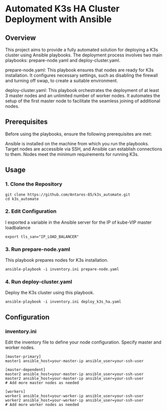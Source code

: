 # Automated K3s HA Cluster Deployment with Ansible
## Overview
This project aims to provide a fully automated solution for deploying a K3s cluster using Ansible playbooks. The deployment process involves two main playbooks: prepare-node.yaml and deploy-cluster.yaml.

prepare-node.yaml: This playbook ensures that nodes are ready for K3s installation. It configures necessary settings, such as disabling the firewall and turning off swap, to create a suitable environment.

deploy-cluster.yaml: This playbook orchestrates the deployment of at least 3 master nodes and an unlimited number of worker nodes. It automates the setup of the first master node to facilitate the seamless joining of additional nodes.

## Prerequisites
Before using the playbooks, ensure the following prerequisites are met:

Ansible is installed on the machine from which you run the playbooks.
Target nodes are accessible via SSH, and Ansible can establish connections to them.
Nodes meet the minimum requirements for running K3s.
## Usage
### 1. Clone the Repository
```
git clone https://github.com/Antares-85/k3s_automate.git
cd k3s_automate
```
### 2. Edit Configuration
I exported a variable in the Ansible server for the IP of kube-VIP master loadbalance
```
export tls_san="IP_LOAD_BALANCER"
```
### 3. Run prepare-node.yaml
This playbook prepares nodes for K3s installation.

```
ansible-playbook -i inventory.ini prepare-node.yaml
```
### 4. Run deploy-cluster.yaml
Deploy the K3s cluster using this playbook.

```
ansible-playbook -i inventory.ini deploy_k3s_ha.yaml
```
## Configuration
### inventory.ini
Edit the inventory file to define your node configuration. Specify master and worker nodes.

```
[master-primary]
master1 ansible_host=your-master-ip ansible_user=your-ssh-user

[master-dependent]
master2 ansible_host=your-master-ip ansible_user=your-ssh-user
master2 ansible_host=your-master-ip ansible_user=your-ssh-user
# Add more master nodes as needed

[workers]
worker1 ansible_host=your-worker-ip ansible_user=your-ssh-user
worker2 ansible_host=your-worker-ip ansible_user=your-ssh-user
# Add more worker nodes as needed
```
